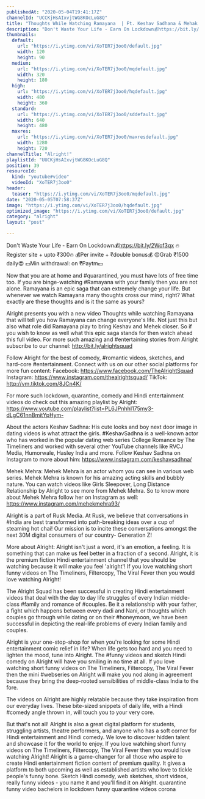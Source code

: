```yaml
---
publishedAt: "2020-05-04T19:41:17Z"
channelId: "UCCKjHsAIxvjtWG8KOcLuG8Q"
title: "Thoughts While Watching Ramayana  | Ft. Keshav Sadhana & Mehak Mehra"
description: "Don't Waste Your Life - Earn On Lockdown💰https://bit.ly/2Wof3qx\n🔥Register site + upto ₹300🔥\n💰Per invite + ₹double bonus💰\n😍Grab ₹1500 daily😍\n💵Min withdrawal: on ₹Paytm💵\n\nNow that you are at home and #quarantined, you must have lots of free time too. If you are binge-watching #Ramayana with your family then you are not alone. Ramayana is an epic saga that can extremely change your life. But whenever we watch Ramayana many thoughts cross our mind, right? What exactly are these thoughts and is it the same as yours?\n\nAlright presents you with a new video Thoughts while watching Ramayana that will tell you how Ramayana can change everyone's life. Not just this but also what role did Ramayana play to bring Keshav and Mehek closer. So if you wish to know as well what this epic saga stands for then watch ahead this full video. For more such amazing and #entertaining stories from Alright subscribe to our channel: http://bit.ly/alrightsquad\n\nFollow Alright for the best of comedy, #romantic videos, sketches, and hard-core #entertainment. Connect with us on our other social platforms for more fun content: \nFacebook: https://www.facebook.com/TheAlrightSquad \nInstagram: https://www.instagram.com/thealrightsquad/ \nTikTok: http://vm.tiktok.com/8JCn4K/\n\nFor more such lockdown, quarantine, comedy and Hindi entertainment videos do check out this amazing playlist by Alright: https://www.youtube.com/playlist?list=PL6JPnhhI175my3-dLgC61nnBmitYpHym-\n\nAbout the actors\nKeshav Sadhna: His cute looks and boy next door image in dating videos is what attract the girls. #KeshavSadhna is a well-known actor who has worked in the popular dating web series College Romance by The Timeliners and worked with several other YouTube channels like RVCJ Media, Humorwale, Hasley India and more. Follow Keshav Sadhna on Instagram to more about him: https://www.instagram.com/keshavsadhna/\n\nMehek Mehra: Mehek Mehra is an actor whom you can see in various web series. Mehek Mehra is known for his amazing acting skills and bubbly nature. You can watch videos like Girls Sleepover, Long Distance Relationship by Alright to see more from Mehek Mehra. So to know more about Mehek Mehra follow her on Instagram as well: https://www.instagram.com/mehekmehra93/\n\nAlright is a part of Rusk Media. At Rusk, we believe that conversations in #India are best transformed into path-breaking ideas over a cup of steaming hot chai! Our mission is to incite these conversations amongst the next 30M digital consumers of our country- Generation Z!\n\nMore about Alright: Alright isn't just a word, it's an emotion, a feeling. It is something that can make us feel better in a fraction of a second. Alright, it is the premium fiction Hindi entertainment channel that you should be watching because it will make you feel 'alright'! If you love watching short funny videos on The Timeliners, Filtercopy, The Viral Fever then you would love watching Alright!\n\nThe Alright Squad has been successful in creating Hindi entertainment videos that deal with the day to day life struggles of every Indian middle-class #family and romance of #couples. Be it a relationship with your father, a fight which happens between every dadi and Nani, or thoughts which couples go through while dating or on their #honeymoon, we have been successful in depicting the real-life problems of every Indian family and couples.\n\nAlright is your one-stop-shop for when you're looking for some Hindi entertainment comic relief in life? When life gets too hard and you need to lighten the mood, tune into Alright. The #funny videos and sketch Hindi comedy on Alright will have you smiling in no time at all. If you love watching short funny videos on The Timeliners, Filtercopy, The Viral Fever then the mini #webseries on Alright will make you nod along in agreement because they bring the deep-rooted sensibilities of middle-class India to the fore.\n\nThe videos on Alright are highly relatable because they take inspiration from our everyday lives. These bite-sized snippets of daily life, with a Hindi #comedy angle thrown in, will touch you to your very core.\n\nBut that's not all! Alright is also a great digital platform for students, struggling artists, theatre performers, and anyone who has a soft corner for Hindi entertainment and Hindi comedy. We love to discover hidden talent and showcase it for the world to enjoy. If you love watching short funny videos on The Timeliners, Filtercopy, The Viral Fever then you would love watching Alright! Alright is a game-changer for all those who aspire to create Hindi entertainment fiction content of premium quality. It gives a platform to both upcoming as well as established artists who love to tickle people's funny bone. Sketch Hindi comedy, web sketches, short videos, really funny videos - you name it and you'll find it on Alright. quarantine funny video bachelors in lockdown funny quarantine videos corona"
thumbnails:
  default:
    url: "https://i.ytimg.com/vi/XoTER7j3oo0/default.jpg"
    width: 120
    height: 90
  medium:
    url: "https://i.ytimg.com/vi/XoTER7j3oo0/mqdefault.jpg"
    width: 320
    height: 180
  high:
    url: "https://i.ytimg.com/vi/XoTER7j3oo0/hqdefault.jpg"
    width: 480
    height: 360
  standard:
    url: "https://i.ytimg.com/vi/XoTER7j3oo0/sddefault.jpg"
    width: 640
    height: 480
  maxres:
    url: "https://i.ytimg.com/vi/XoTER7j3oo0/maxresdefault.jpg"
    width: 1280
    height: 720
channelTitle: "Alright!"
playlistId: "UUCKjHsAIxvjtWG8KOcLuG8Q"
position: 39
resourceId:
  kind: "youtube#video"
  videoId: "XoTER7j3oo0"
header:
  teaser: "https://i.ytimg.com/vi/XoTER7j3oo0/mqdefault.jpg"
date: "2020-05-05T07:58:37Z"
image: "https://i.ytimg.com/vi/XoTER7j3oo0/hqdefault.jpg"
optimized_image: "https://i.ytimg.com/vi/XoTER7j3oo0/default.jpg"
category: "alright"
layout: "post"

---
```

Don't Waste Your Life - Earn On Lockdown💰https://bit.ly/2Wof3qx
🔥Register site + upto ₹300🔥
💰Per invite + ₹double bonus💰
😍Grab ₹1500 daily😍
💵Min withdrawal: on ₹Paytm💵

Now that you are at home and #quarantined, you must have lots of free time too. If you are binge-watching #Ramayana with your family then you are not alone. Ramayana is an epic saga that can extremely change your life. But whenever we watch Ramayana many thoughts cross our mind, right? What exactly are these thoughts and is it the same as yours?

Alright presents you with a new video Thoughts while watching Ramayana that will tell you how Ramayana can change everyone's life. Not just this but also what role did Ramayana play to bring Keshav and Mehek closer. So if you wish to know as well what this epic saga stands for then watch ahead this full video. For more such amazing and #entertaining stories from Alright subscribe to our channel: http://bit.ly/alrightsquad

Follow Alright for the best of comedy, #romantic videos, sketches, and hard-core #entertainment. Connect with us on our other social platforms for more fun content: 
Facebook: https://www.facebook.com/TheAlrightSquad 
Instagram: https://www.instagram.com/thealrightsquad/ 
TikTok: http://vm.tiktok.com/8JCn4K/

For more such lockdown, quarantine, comedy and Hindi entertainment videos do check out this amazing playlist by Alright: https://www.youtube.com/playlist?list=PL6JPnhhI175my3-dLgC61nnBmitYpHym-

About the actors
Keshav Sadhna: His cute looks and boy next door image in dating videos is what attract the girls. #KeshavSadhna is a well-known actor who has worked in the popular dating web series College Romance by The Timeliners and worked with several other YouTube channels like RVCJ Media, Humorwale, Hasley India and more. Follow Keshav Sadhna on Instagram to more about him: https://www.instagram.com/keshavsadhna/

Mehek Mehra: Mehek Mehra is an actor whom you can see in various web series. Mehek Mehra is known for his amazing acting skills and bubbly nature. You can watch videos like Girls Sleepover, Long Distance Relationship by Alright to see more from Mehek Mehra. So to know more about Mehek Mehra follow her on Instagram as well: https://www.instagram.com/mehekmehra93/

Alright is a part of Rusk Media. At Rusk, we believe that conversations in #India are best transformed into path-breaking ideas over a cup of steaming hot chai! Our mission is to incite these conversations amongst the next 30M digital consumers of our country- Generation Z!

More about Alright: Alright isn't just a word, it's an emotion, a feeling. It is something that can make us feel better in a fraction of a second. Alright, it is the premium fiction Hindi entertainment channel that you should be watching because it will make you feel 'alright'! If you love watching short funny videos on The Timeliners, Filtercopy, The Viral Fever then you would love watching Alright!

The Alright Squad has been successful in creating Hindi entertainment videos that deal with the day to day life struggles of every Indian middle-class #family and romance of #couples. Be it a relationship with your father, a fight which happens between every dadi and Nani, or thoughts which couples go through while dating or on their #honeymoon, we have been successful in depicting the real-life problems of every Indian family and couples.

Alright is your one-stop-shop for when you're looking for some Hindi entertainment comic relief in life? When life gets too hard and you need to lighten the mood, tune into Alright. The #funny videos and sketch Hindi comedy on Alright will have you smiling in no time at all. If you love watching short funny videos on The Timeliners, Filtercopy, The Viral Fever then the mini #webseries on Alright will make you nod along in agreement because they bring the deep-rooted sensibilities of middle-class India to the fore.

The videos on Alright are highly relatable because they take inspiration from our everyday lives. These bite-sized snippets of daily life, with a Hindi #comedy angle thrown in, will touch you to your very core.

But that's not all! Alright is also a great digital platform for students, struggling artists, theatre performers, and anyone who has a soft corner for Hindi entertainment and Hindi comedy. We love to discover hidden talent and showcase it for the world to enjoy. If you love watching short funny videos on The Timeliners, Filtercopy, The Viral Fever then you would love watching Alright! Alright is a game-changer for all those who aspire to create Hindi entertainment fiction content of premium quality. It gives a platform to both upcoming as well as established artists who love to tickle people's funny bone. Sketch Hindi comedy, web sketches, short videos, really funny videos - you name it and you'll find it on Alright. quarantine funny video bachelors in lockdown funny quarantine videos corona